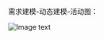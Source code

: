 需求建模-动态建模-活动图：

![Image text](https://raw.githubusercontent.com/yyyhub/webengineering/master/img-folder/%E9%9C%80%E6%B1%82%E5%BB%BA%E6%A8%A1-%E5%8A%A8%E6%80%81%E5%BB%BA%E6%A8%A1-%E6%B4%BB%E5%8A%A8%E5%9B%BE.png)
